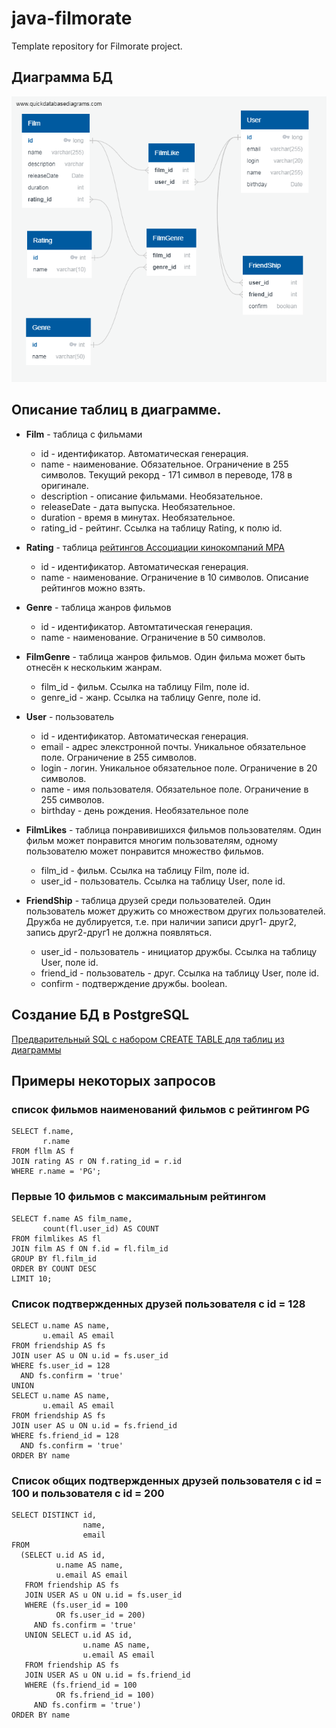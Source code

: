 # java-filmorate
Template repository for Filmorate project.

## Диаграмма БД

<img src='QuickDBD-Filmorate.png' alt='Диаграмма БД Filmorate' />

## Описание таблиц в диаграмме.

- **Film** - таблица с фильмами
	- id - идентификатор. Автоматическая генерация.
	- name - наименование. Обязательное. Ограничение в 255 символов. Текущий рекорд - 171 символ в переводе, 178 в оригинале.
	- description - описание фильмами. Необязательное.
	- releaseDate - дата выпуска. Необязательное.
	- duration - время в минутах. Необязательное.
	- rating_id - рейтинг. Ссылка на таблицу Rating, к полю id.
	
- **Rating** - таблица [рейтингов Ассоциации кинокомпаний MPA](https://en.wikipedia.org/wiki/Motion_Picture_Association_film_rating_system)
	- id - идентификатор. Автоматическая генерация.
	- name - наименование. Ограничение в 10 символов. Описание рейтингов можно взять.

- **Genre** - таблица жанров фильмов
	- id - идентификатор. Автомтатическая генерация.
	- name - наименование. Ограничение в 50 символов.
	
- **FilmGenre** - таблица	жанров фильмов. Один фильма может быть отнесён к нескольким жанрам.
	- film_id - фильм. Ссылка на таблицу Film, поле id.
	- genre_id - жанр. Ссылка на таблицу Genre, поле id.
	
- **User** - пользователь
	- id - идентификатор. Автоматическая генерация.
	- email - адрес элекстронной почты. Уникальное обязательное поле. Ограничение в 255 символов.
	- login - логин. Уникальное обязательное поле. Ограничение в 20 символов.
	- name - имя пользователя. Обязательное поле. Ограничение в 255 символов.
	- birthday - день рождения. Необязательное поле
	
- **FilmLikes** - таблица понравивишихся фильмов пользователям. Один фильм может понравится многим пользователям, одному пользователю может понравится множество фильмов.
	- film_id - фильм. Ссылка на таблицу Film, поле id.
	- user_id - пользователь. Ссылка на таблицу User, поле id.
	
- **FriendShip** - таблица друзей среди пользователей. Один пользователь может дружить со множеством других пользователей. Дружба не дублируется, т.е. при наличии записи друг1- друг2, запись друг2-друг1 не должна появляться.
	- user_id - пользователь - инициатор дружбы. Ссылка на таблицу User, поле id.
	- friend_id - пользователь - друг. Ссылка на таблицу User, поле id.
	- confirm - подтверждение дружбы. boolean.
	

## Создание БД в PostgreSQL	

[Предварительный SQL с набором CREATE TABLE для таблиц из диаграммы](QuickDBD-Filmorate.sql)

## Примеры некоторых запросов

### список фильмов наименований фильмов с рейтингом PG
```
SELECT f.name,
       r.name
FROM fllm AS f
JOIN rating AS r ON f.rating_id = r.id
WHERE r.name = 'PG';
```

### Первые 10 фильмов с максимальным рейтингом

```
SELECT f.name AS film_name,
       count(fl.user_id) AS COUNT
FROM filmlikes AS fl
JOIN film AS f ON f.id = fl.film_id
GROUP BY fl.film_id
ORDER BY COUNT DESC
LIMIT 10;
```

### Список подтвержденных друзей пользователя с id = 128
```
SELECT u.name AS name,
       u.email AS email
FROM friendship AS fs
JOIN user AS u ON u.id = fs.user_id
WHERE fs.user_id = 128
  AND fs.confirm = 'true'
UNION
SELECT u.name AS name,
       u.email AS email
FROM friendship AS fs
JOIN user AS u ON u.id = fs.friend_id
WHERE fs.friend_id = 128
  AND fs.confirm = 'true'
ORDER BY name
```

### Список общих подтвержденных друзей пользователя с id = 100 и пользователя с id = 200
```
SELECT DISTINCT id,
                name,
                email
FROM
  (SELECT u.id AS id,
          u.name AS name,
          u.email AS email
   FROM friendship AS fs
   JOIN USER AS u ON u.id = fs.user_id
   WHERE (fs.user_id = 100
          OR fs.user_id = 200)
     AND fs.confirm = 'true'
   UNION SELECT u.id AS id,
                u.name AS name,
                u.email AS email
   FROM friendship AS fs
   JOIN USER AS u ON u.id = fs.friend_id
   WHERE (fs.friend_id = 100
          OR fs.friend_id = 100)
     AND fs.confirm = 'true')
ORDER BY name
```

